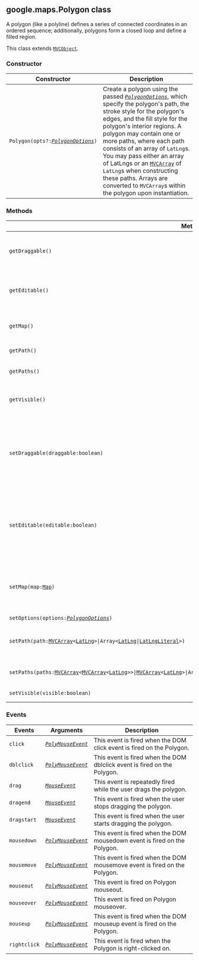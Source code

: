 <h2 id="Polygon">
google.maps.Polygon
class
</h2><p>A polygon (like a polyline) defines a series of connected coordinates in an ordered sequence; additionally, polygons form a closed loop and define a filled region.</p><p>This class extends
<code><a href="https://github.com/amenadiel/google-maps-documentation/blob/master/docs/google.maps.MVCObject.md">MVCObject</a></code>.
</p><h3 id="devsite_header_75">Constructor</h3><table summary="class Polygon - Constructor" width="100%">
<thead>
<tr><th>Constructor</th>
<th>Description</th>
</tr></thead>
<tbody>
<tr>
<td><code>Polygon(opts?:<a href="https://github.com/amenadiel/google-maps-documentation/blob/master/docs/google.maps.PolygonOptions.md"><em>PolygonOptions</em></a>)</code></td>
<td>Create a polygon using the passed <code><em><a href="https://github.com/amenadiel/google-maps-documentation/blob/master/docs/google.maps.PolygonOptions.md">PolygonOptions</a></em></code>, which specify the polygon's path, the stroke style for the polygon's edges, and the fill style for the polygon's interior regions. A polygon may contain one or more paths, where each path consists of an array of <code>LatLng</code>s. You may pass either an array of LatLngs or an <code><a href="https://github.com/amenadiel/google-maps-documentation/blob/master/docs/google.maps.MVCArray.md">MVCArray</a></code> of <code>LatLng</code>s when constructing these paths. Arrays are converted to <code>MVCArray</code>s within the polygon upon instantiation.</td>
</tr>
</tbody>
</table><h3 id="devsite_header_76">Methods</h3><table summary="class Polygon - Methods" width="100%">
<thead>
<tr><th>Methods</th>
<th>Return Value</th>
<th>Description</th>
</tr></thead>
<tbody>
<tr>
<td><code>getDraggable()</code></td>
<td><code>boolean</code></td>
<td>Returns whether this shape can be dragged by the user.</td>
</tr>
<tr>
<td><code>getEditable()</code></td>
<td><code>boolean</code></td>
<td>Returns whether this shape can be edited by the user.</td>
</tr>
<tr>
<td><code>getMap()</code></td>
<td><code><a href="https://github.com/amenadiel/google-maps-documentation/blob/master/docs/google.maps.Map.md">Map</a></code></td>
<td>Returns the map on which this shape is attached.</td>
</tr>
<tr>
<td><code>getPath()</code></td>
<td><code><a href="https://github.com/amenadiel/google-maps-documentation/blob/master/docs/google.maps.MVCArray.md">MVCArray</a>&lt;<a href="https://github.com/amenadiel/google-maps-documentation/blob/master/docs/google.maps.LatLng.md">LatLng</a>&gt;</code></td>
<td>Retrieves the first path.</td>
</tr>
<tr>
<td><code>getPaths()</code></td>
<td><code><a href="https://github.com/amenadiel/google-maps-documentation/blob/master/docs/google.maps.MVCArray.md">MVCArray</a>&lt;<a href="https://github.com/amenadiel/google-maps-documentation/blob/master/docs/google.maps.MVCArray.md">MVCArray</a>&lt;<a href="https://github.com/amenadiel/google-maps-documentation/blob/master/docs/google.maps.LatLng.md">LatLng</a>&gt;&gt;</code></td>
<td>Retrieves the paths for this polygon.</td>
</tr>
<tr>
<td><code>getVisible()</code></td>
<td><code>boolean</code></td>
<td>Returns whether this poly is visible on the map.</td>
</tr>
<tr>
<td><code>setDraggable(draggable:boolean)</code></td>
<td><code>None</code></td>
<td>If set to true, the user can drag this shape over the map. The <code>geodesic</code> property defines the mode of dragging.</td>
</tr>
<tr>
<td><code>setEditable(editable:boolean)</code></td>
<td><code>None</code></td>
<td>If set to true, the user can edit this shape by dragging the control points shown at the vertices and on each segment.</td>
</tr>
<tr>
<td><code>setMap(map:<a href="https://github.com/amenadiel/google-maps-documentation/blob/master/docs/google.maps.Map.md">Map</a>)</code></td>
<td><code>None</code></td>
<td>Renders this shape on the specified map. If map is set to null, the shape will be removed.</td>
</tr>
<tr>
<td><code>setOptions(options:<a href="https://github.com/amenadiel/google-maps-documentation/blob/master/docs/google.maps.PolygonOptions.md"><em>PolygonOptions</em></a>)</code></td>
<td><code>None</code></td>
<td></td>
</tr>
<tr>
<td><code>setPath(path:<a href="https://github.com/amenadiel/google-maps-documentation/blob/master/docs/google.maps.MVCArray.md">MVCArray</a>&lt;<a href="https://github.com/amenadiel/google-maps-documentation/blob/master/docs/google.maps.LatLng.md">LatLng</a>&gt;|Array&lt;<a href="https://github.com/amenadiel/google-maps-documentation/blob/master/docs/google.maps.LatLng.md">LatLng</a>|<a href="https://github.com/amenadiel/google-maps-documentation/blob/master/docs/google.maps.LatLngLiteral.md">LatLngLiteral</a>&gt;)</code></td>
<td><code>None</code></td>
<td>Sets the first path. See <em><code><a href="https://github.com/amenadiel/google-maps-documentation/blob/master/docs/google.maps.PolygonOptions.md">PolygonOptions</a></code></em> for more details.</td>
</tr>
<tr>
<td><code>setPaths(paths:<a href="https://github.com/amenadiel/google-maps-documentation/blob/master/docs/google.maps.MVCArray.md">MVCArray</a>&lt;<a href="https://github.com/amenadiel/google-maps-documentation/blob/master/docs/google.maps.MVCArray.md">MVCArray</a>&lt;<a href="https://github.com/amenadiel/google-maps-documentation/blob/master/docs/google.maps.LatLng.md">LatLng</a>&gt;&gt;|<a href="https://github.com/amenadiel/google-maps-documentation/blob/master/docs/google.maps.MVCArray.md">MVCArray</a>&lt;<a href="https://github.com/amenadiel/google-maps-documentation/blob/master/docs/google.maps.LatLng.md">LatLng</a>&gt;|Array&lt;Array&lt;<a href="https://github.com/amenadiel/google-maps-documentation/blob/master/docs/google.maps.LatLng.md">LatLng</a>|<a href="https://github.com/amenadiel/google-maps-documentation/blob/master/docs/google.maps.LatLngLiteral.md">LatLngLiteral</a>&gt;&gt;|Array&lt;<a href="https://github.com/amenadiel/google-maps-documentation/blob/master/docs/google.maps.LatLng.md">LatLng</a>|<a href="https://github.com/amenadiel/google-maps-documentation/blob/master/docs/google.maps.LatLngLiteral.md">LatLngLiteral</a>&gt;)</code></td>
<td><code>None</code></td>
<td>Sets the path for this polygon.</td>
</tr>
<tr>
<td><code>setVisible(visible:boolean)</code></td>
<td><code>None</code></td>
<td>Hides this poly if set to <code>false</code>.</td>
</tr>
</tbody>
</table><h3 id="devsite_header_77">Events</h3><table summary="class Polygon - Events" width="100%">
<thead>
<tr><th>Events</th>
<th>Arguments</th>
<th>Description</th>
</tr></thead>
<tbody>
<tr>
<td><code>click</code></td>
<td><code><a href="https://github.com/amenadiel/google-maps-documentation/blob/master/docs/google.maps.PolyMouseEvent.md"><em>PolyMouseEvent</em></a></code></td>
<td>This event is fired when the DOM click event is fired on the Polygon.</td>
</tr>
<tr>
<td><code>dblclick</code></td>
<td><code><a href="https://github.com/amenadiel/google-maps-documentation/blob/master/docs/google.maps.PolyMouseEvent.md"><em>PolyMouseEvent</em></a></code></td>
<td>This event is fired when the DOM dblclick event is fired on the Polygon.</td>
</tr>
<tr>
<td><code>drag</code></td>
<td><code><a href="https://github.com/amenadiel/google-maps-documentation/blob/master/docs/google.maps.MouseEvent.md"><em>MouseEvent</em></a></code></td>
<td>This event is repeatedly fired while the user drags the polygon.</td>
</tr>
<tr>
<td><code>dragend</code></td>
<td><code><a href="https://github.com/amenadiel/google-maps-documentation/blob/master/docs/google.maps.MouseEvent.md"><em>MouseEvent</em></a></code></td>
<td>This event is fired when the user stops dragging the polygon.</td>
</tr>
<tr>
<td><code>dragstart</code></td>
<td><code><a href="https://github.com/amenadiel/google-maps-documentation/blob/master/docs/google.maps.MouseEvent.md"><em>MouseEvent</em></a></code></td>
<td>This event is fired when the user starts dragging the polygon.</td>
</tr>
<tr>
<td><code>mousedown</code></td>
<td><code><a href="https://github.com/amenadiel/google-maps-documentation/blob/master/docs/google.maps.PolyMouseEvent.md"><em>PolyMouseEvent</em></a></code></td>
<td>This event is fired when the DOM mousedown event is fired on the Polygon.</td>
</tr>
<tr>
<td><code>mousemove</code></td>
<td><code><a href="https://github.com/amenadiel/google-maps-documentation/blob/master/docs/google.maps.PolyMouseEvent.md"><em>PolyMouseEvent</em></a></code></td>
<td>This event is fired when the DOM mousemove event is fired on the Polygon.</td>
</tr>
<tr>
<td><code>mouseout</code></td>
<td><code><a href="https://github.com/amenadiel/google-maps-documentation/blob/master/docs/google.maps.PolyMouseEvent.md"><em>PolyMouseEvent</em></a></code></td>
<td>This event is fired on Polygon mouseout.</td>
</tr>
<tr>
<td><code>mouseover</code></td>
<td><code><a href="https://github.com/amenadiel/google-maps-documentation/blob/master/docs/google.maps.PolyMouseEvent.md"><em>PolyMouseEvent</em></a></code></td>
<td>This event is fired on Polygon mouseover.</td>
</tr>
<tr>
<td><code>mouseup</code></td>
<td><code><a href="https://github.com/amenadiel/google-maps-documentation/blob/master/docs/google.maps.PolyMouseEvent.md"><em>PolyMouseEvent</em></a></code></td>
<td>This event is fired when the DOM mouseup event is fired on the Polygon.</td>
</tr>
<tr>
<td><code>rightclick</code></td>
<td><code><a href="https://github.com/amenadiel/google-maps-documentation/blob/master/docs/google.maps.PolyMouseEvent.md"><em>PolyMouseEvent</em></a></code></td>
<td>This event is fired when the Polygon is right-clicked on.</td>
</tr>
</tbody>
</table>